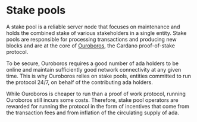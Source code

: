 # Stake pools

A stake pool is a reliable server node that focuses on maintenance and holds the combined stake of various stakeholders in a single entity. Stake pools are responsible for processing transactions and producing new blocks and are at the core of [Ouroboros](https://iohk.io/en/blog/posts/2020/03/23/from-classic-to-hydra-the-implementations-of-ouroboros-explained/), the Cardano proof-of-stake protocol.

To be secure, Ouroboros requires a good number of ada holders to be online and maintain sufficiently good network connectivity at any given time. This is why Ouroboros relies on stake pools, entities committed to run the protocol 24/7, on behalf of the contributing ada holders.

While Ouroboros is cheaper to run than a proof of work protocol, running Ouroboros still incurs some costs. Therefore, stake pool operators are rewarded for running the protocol in the form of incentives that come from the transaction fees and from inflation of the circulating supply of ada.
